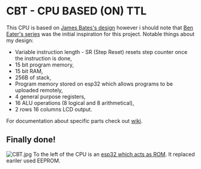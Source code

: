 # CBT - CPU BASED (ON) TTL

This CPU is based on [James Bates's design](https://www.youtube.com/watch?v=gqYFT6iecHw) however 
i should note that [Ben Eater's series](https://www.youtube.com/playlist?list=PLowKtXNTBypGqImE405J2565dvjafglHU)
was the initial inspiration for this project. Notable things about my design: 

* Variable instruction length - SR (Step Reset) resets step counter once the instruction is done,
* 15 bit program memory,
* 15 bit RAM,
* 256B of stack,
* Program memory stored on esp32 which allows programs to be uploaded remotely,
* 4 general purpose registers,
* 16 ALU operations (8 logical and 8 arithmetical),
* 2 rows 16 columns LCD output.

For documentation about specific parts check out [wiki](https://gitlab.com/MaksRawski/cbt/-/wikis/home).

## Finally done!
![CBT.jpg](CBT.jpg)
To the left of the CPU is an [esp32 which acts as ROM](https://gitlab.com/MaksRawski/esp32-as-rom). 
It replaced eariler used EEPROM.
